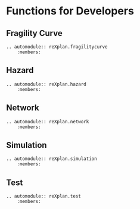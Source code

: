 # Functions for Developers

## Fragility Curve

```{eval-rst}
.. automodule:: reXplan.fragilitycurve
	:members:
```
## Hazard

```{eval-rst}
.. automodule:: reXplan.hazard
	:members:
```

## Network

```{eval-rst}
.. automodule:: reXplan.network
	:members:
```
## Simulation

```{eval-rst}
.. automodule:: reXplan.simulation
	:members:
```

## Test

```{eval-rst}
.. automodule:: reXplan.test
	:members:
```